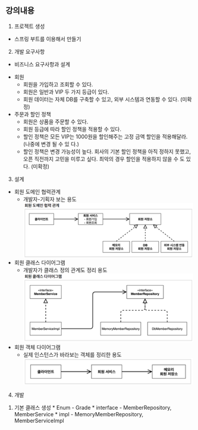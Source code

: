 ## 강의내용

1. 프로젝트 생성
  - 스프링 부트를 이용해서 만들기

2. 개발 요구사항
  - 비즈니스 요구사항과 설계
  * 회원
    * 회원을 가입하고 조회할 수 있다.
    * 회원은 일반과 VIP 두 가지 등급이 있다.
    * 회원 데이터는 자체 DB를 구축할 수 있고, 외부 시스템과 연동할 수 있다. (미확정)
  * 주문과 할인 정책
    * 회원은 상품을 주문할 수 있다.
    * 회원 등급에 따라 할인 정책을 적용할 수 있다.
    * 할인 정책은 모든 VIP는 1000원을 할인해주는 고정 금액 할인을 적용해달라. (나중에 변경 될 수 있
다.)
    * 할인 정책은 변경 가능성이 높다. 회사의 기본 할인 정책을 아직 정하지 못했고, 오픈 직전까지 고민을
미루고 싶다. 최악의 경우 할인을 적용하지 않을 수 도 있다. (미확정)

3. 설계
  * 회원 도메인 협력관계
    * 개발자-기획자 보는 용도
    ![](회원도메인협력관계.png)
  * 회원 클래스 다이어그램
    * 개발자가 클래스 정의 관계도 정리 용도
    ![](회원클래스다이어그램.png)
  * 회원 객체 다이어그램
    * 실제 인스턴스가 바라보는 객체를 정리한 용도
    ![](회원객체다이어그램.png)

4. 개발
  1) 기본 클래스 생성
    * Enum - Grade
    * interface - MemberRepository, MemberService
    * impl - MemoryMemberRepository, MemberServiceImpl
    
